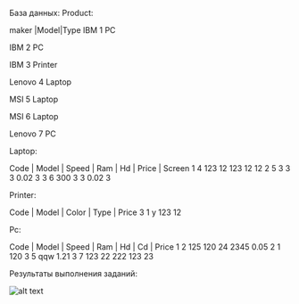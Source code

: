 База данных:
Product:

maker |Model|Type
IBM     1       PC

IBM     2       PC

IBM     3       Printer

Lenovo  4       Laptop

MSI     5       Laptop

MSI     6       Laptop

Lenovo  7       PC

Laptop:

Code | Model | Speed | Ram | Hd | Price | Screen
1       4       123     12   123    12      12
2       5       3       3    3      0.02    3
3       6       300     3    3      0.02    3

Printer:

Code | Model | Color | Type | Price
3       1        y      123     12

Pc:

Code | Model | Speed | Ram | Hd | Cd | Price
1       2       125     120  24   2345  0.05
2       1       120     3    5    qqw   1.21
3       7       123     22   222  123   23



Результаты выполнения заданий:

![alt text](https://i.imgur.com/NBOsBW4.png)
